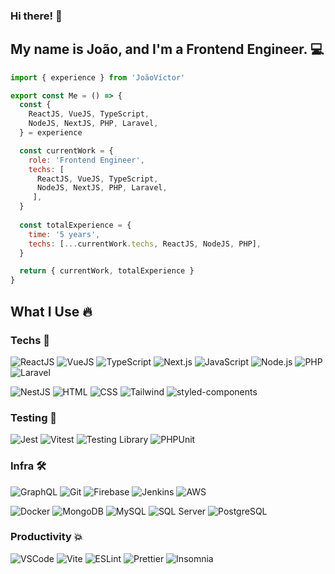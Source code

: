 ### Hi there! 🤙
## My name is João, and I'm a Frontend Engineer. 💻
```js
import { experience } from 'JoãoVíctor'

export const Me = () => {
  const { 
    ReactJS, VueJS, TypeScript,
    NodeJS, NextJS, PHP, Laravel,
  } = experience

  const currentWork = {
    role: 'Frontend Engineer',
    techs: [
      ReactJS, VueJS, TypeScript,
      NodeJS, NextJS, PHP, Laravel,
     ],
  }
  
  const totalExperience = {
    time: '5 years',
    techs: [...currentWork.techs, ReactJS, NodeJS, PHP],
  }

  return { currentWork, totalExperience }
}
```
## What I Use 🔥

### Techs 🌟
![ReactJS](https://img.shields.io/static/v1?style=for-the-badge&message=React&color=222222&logo=React&logoColor=61DAFB&label=)
![VueJS](https://img.shields.io/static/v1?style=for-the-badge&message=Vue&color=42b883&logo=vuedotjs&logoColor=fff&label=)
![TypeScript](https://img.shields.io/static/v1?style=for-the-badge&message=TypeScript&color=3178C6&logo=TypeScript&logoColor=FFFFFF&label=)
![Next.js](https://img.shields.io/static/v1?style=for-the-badge&message=Next.js&color=000000&logo=Next.js&logoColor=FFFFFF&label=)
![JavaScript](https://img.shields.io/static/v1?style=for-the-badge&message=JavaScript&color=222222&logo=JavaScript&logoColor=F7DF1E&label=)
![Node.js](https://img.shields.io/static/v1?style=for-the-badge&message=Node.js&color=339933&logo=Node.js&logoColor=FFFFFF&label=)
![PHP](https://img.shields.io/badge/php_8-grey?style=for-the-badge&logo=php)
![Laravel](https://img.shields.io/badge/laravel-grey?style=for-the-badge&logo=laravel)

![NestJS](https://img.shields.io/static/v1?style=for-the-badge&message=NestJS&color=E0234E&logo=NestJS&logoColor=FFFFFF&label=)
![HTML](https://img.shields.io/static/v1?style=for-the-badge&message=HTML5&color=E34F26&logo=HTML5&logoColor=FFFFFF&label=)
![CSS](https://img.shields.io/static/v1?style=for-the-badge&message=CSS3&color=1572B6&logo=CSS3&logoColor=FFFFFF&label=)
![Tailwind](https://img.shields.io/static/v1?style=for-the-badge&message=Tailwind+CSS&color=222222&logo=Tailwind+CSS&logoColor=06B6D4&label=)
![styled-components](https://img.shields.io/static/v1?style=for-the-badge&message=styled-components&color=DB7093&logo=styled-components&logoColor=FFFFFF&label=)
### Testing 🧪
![Jest](https://img.shields.io/static/v1?style=for-the-badge&message=Jest&color=C21325&logo=Jest&logoColor=FFFFFF&label=)
![Vitest](https://img.shields.io/static/v1?style=for-the-badge&message=vitest&color=1b1b1f&logo=vitest&label=)
![Testing Library](https://img.shields.io/static/v1?style=for-the-badge&message=Testing+Library&color=E33332&logo=Testing+Library&logoColor=FFFFFF&label=)
![PHPUnit](https://img.shields.io/static/v1?style=for-the-badge&message=phpunit&color=4F5B93&logo=PHPUnit&label=)
### Infra 🛠️
![GraphQL](https://img.shields.io/static/v1?style=for-the-badge&message=GraphQL&color=E10098&logo=GraphQL&logoColor=FFFFFF&label=)
![Git](https://img.shields.io/static/v1?style=for-the-badge&message=Git&color=F05032&logo=Git&logoColor=FFFFFF&label=)
![Firebase](https://img.shields.io/static/v1?style=for-the-badge&message=Firebase&color=222222&logo=Firebase&logoColor=FFCA28&label=)
![Jenkins](https://img.shields.io/static/v1?style=for-the-badge&message=Jenkins&color=222222&logo=Jenkins&label=)
![AWS](https://img.shields.io/static/v1?style=for-the-badge&message=AWS&color=161d26&logo=amazonwebservices&logoColor=fff&label=)

![Docker](https://img.shields.io/static/v1?style=for-the-badge&message=Docker&color=2496ED&logo=Docker&logoColor=FFFFFF&label=)
![MongoDB](https://img.shields.io/static/v1?style=for-the-badge&message=MongoDB&color=47A248&logo=MongoDB&logoColor=FFFFFF&label=)
![MySQL](https://img.shields.io/static/v1?style=for-the-badge&message=MySQL&color=4479A1&logo=MySQL&logoColor=FFFFFF&label=)
![SQL Server](https://img.shields.io/static/v1?style=for-the-badge&message=SQL+Server&color=CC2927&logo=Microsoft+SQL+Server&logoColor=FFFFFF&label=)
![PostgreSQL](https://img.shields.io/static/v1?style=for-the-badge&message=PostgreSQL&color=4169E1&logo=PostgreSQL&logoColor=FFFFFF&label=)
### Productivity 💥
![VSCode](https://img.shields.io/static/v1?style=for-the-badge&message=VSCode&color=007ACC&logo=Visual+Studio+Code&logoColor=FFFFFF&label=)
![Vite](https://img.shields.io/static/v1?style=for-the-badge&message=Vite&color=646CFF&logo=Vite&logoColor=FFFFFF&label=)
![ESLint](https://img.shields.io/static/v1?style=for-the-badge&message=ESLint&color=4B32C3&logo=ESLint&logoColor=FFFFFF&label=)
![Prettier](https://img.shields.io/static/v1?style=for-the-badge&message=Prettier&color=222222&logo=Prettier&logoColor=F7B93E&label=)
![Insomnia](https://img.shields.io/static/v1?style=for-the-badge&message=Insomnia&color=4000BF&logo=Insomnia&logoColor=FFFFFF&label=)
